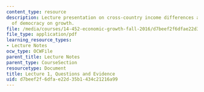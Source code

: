 ```yaml
---
content_type: resource
description: Lecture presentation on cross-country income differences and the effects
  of democracy on growth.
file: /media/courses/14-452-economic-growth-fall-2016/d7beef2f6dfae22d35b1434c21216a99_MIT14_452F16_Lec1.pdf
file_type: application/pdf
learning_resource_types:
- Lecture Notes
ocw_type: OCWFile
parent_title: Lecture Notes
parent_type: CourseSection
resourcetype: Document
title: Lecture 1, Questions and Evidence
uid: d7beef2f-6dfa-e22d-35b1-434c21216a99
---
```

